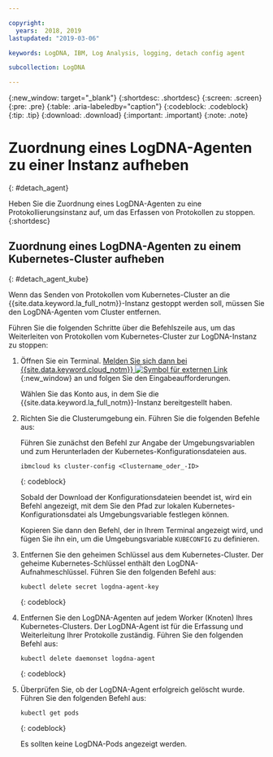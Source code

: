 ```yaml
---

copyright:
  years:  2018, 2019
lastupdated: "2019-03-06"

keywords: LogDNA, IBM, Log Analysis, logging, detach config agent

subcollection: LogDNA

---
```


{:new_window: target="_blank"}
{:shortdesc: .shortdesc}
{:screen: .screen}
{:pre: .pre}
{:table: .aria-labeledby="caption"}
{:codeblock: .codeblock}
{:tip: .tip}
{:download: .download}
{:important: .important}
{:note: .note}

# Zuordnung eines LogDNA-Agenten zu einer Instanz aufheben
{: #detach_agent}

Heben Sie die Zuordnung eines LogDNA-Agenten zu eine Protokollierungsinstanz auf, um das Erfassen von Protokollen zu stoppen.
{:shortdesc}

## Zuordnung eines LogDNA-Agenten zu einem Kubernetes-Cluster aufheben
{: #detach_agent_kube}

Wenn das Senden von Protokollen vom Kubernetes-Cluster an die {{site.data.keyword.la_full_notm}}-Instanz gestoppt werden soll, müssen Sie den LogDNA-Agenten vom Cluster entfernen. 

Führen Sie die folgenden Schritte über die Befehlszeile aus, um das Weiterleiten von Protokollen vom Kubernetes-Cluster zur LogDNA-Instanz zu stoppen:

1. Öffnen Sie ein Terminal. [Melden Sie sich dann bei {{site.data.keyword.cloud_notm}} ![Symbol für externen Link](../../icons/launch-glyph.svg "Symbol für externen Link")](https://cloud.ibm.com/login){:new_window} an und folgen Sie den Eingabeaufforderungen. 

    Wählen Sie das Konto aus, in dem Sie die {{site.data.keyword.la_full_notm}}-Instanz bereitgestellt haben.

2. Richten Sie die Clusterumgebung ein. Führen Sie die folgenden Befehle aus:

    Führen Sie zunächst den Befehl zur Angabe der Umgebungsvariablen und zum Herunterladen der Kubernetes-Konfigurationsdateien aus.

    ```
    ibmcloud ks cluster-config <Clustername_oder_-ID>
    ```
    {: codeblock}

    Sobald der Download der Konfigurationsdateien beendet ist, wird ein Befehl angezeigt, mit dem Sie den Pfad zur lokalen Kubernetes-Konfigurationsdatei als Umgebungsvariable festlegen können.

    Kopieren Sie dann den Befehl, der in Ihrem Terminal angezeigt wird, und fügen Sie ihn ein, um die Umgebungsvariable `KUBECONFIG` zu definieren.

3. Entfernen Sie den geheimen Schlüssel aus dem Kubernetes-Cluster. Der geheime Kubernetes-Schlüssel enthält den LogDNA-Aufnahmeschlüssel. Führen Sie den folgenden Befehl aus:

    ```
    kubectl delete secret logdna-agent-key
    ```
    {: codeblock}

4. Entfernen Sie den LogDNA-Agenten auf jedem Worker (Knoten) Ihres Kubernetes-Clusters. Der LogDNA-Agent ist für die Erfassung und Weiterleitung Ihrer Protokolle zuständig. Führen Sie den folgenden Befehl aus:

    ```
    kubectl delete daemonset logdna-agent
    ```
    {: codeblock}

5. Überprüfen Sie, ob der LogDNA-Agent erfolgreich gelöscht wurde. Führen Sie den folgenden Befehl aus:

    ```
    kubectl get pods
    ```
    {: codeblock}

    Es sollten keine LogDNA-Pods angezeigt werden.




